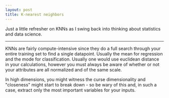```yaml
---
layout: post
title: K-nearest neighbors
---
```


Just a little refresher on KNNs as I swing back into thinking about statistics and
data science.

---

KNNs are fairly compute-intensive since they do a full search through your entire
training set to find a single datapoint. Usually the mean for regression and the mode
for classification. Usually one would use euclidean distance in your calculations,
however you must always be aware of whether or not your attributes are all
normalized and of the same scale.

In high dimensions, you might witness the curse dimensionality and "closeness" might
start to break down - so be wary of this and, in such a case, extract only the most
important variables for your inputs.

